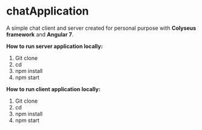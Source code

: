 # chatApplication

A simple chat client and server created for personal purpose with  **Colyseus framework** and **Angular 7**.

**How to run server application locally:**

1. Git clone 
2. cd 
3. npm install
4. npm start


**How to run client application locally:**

1. Git clone 
2. cd 
3. npm install
4. npm start
